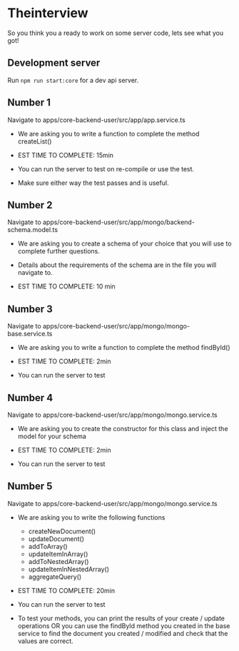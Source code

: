 # Theinterview

So you think you a ready to work on some server code, lets see what you got!

## Development server

Run `npm run start:core` for a dev api server.

## Number 1

Navigate to apps/core-backend-user/src/app/app.service.ts

- We are asking you to write a function to complete the method createList()

- EST TIME TO COMPLETE: 15min
- You can run the server to test on re-compile or use the test.
- Make sure either way the test passes and is useful.

## Number 2

Navigate to apps/core-backend-user/src/app/mongo/backend-schema.model.ts

- We are asking you to create a schema of your choice that you will use to complete further questions.
- Details about the requirements of the schema are in the file you will navigate to.

- EST TIME TO COMPLETE: 10 min

## Number 3

Navigate to apps/core-backend-user/src/app/mongo/mongo-base.service.ts

- We are asking you to write a function to complete the method findById()

- EST TIME TO COMPLETE: 2min
- You can run the server to test

## Number 4

Navigate to apps/core-backend-user/src/app/mongo/mongo.service.ts

- We are asking you to create the constructor for this class and inject the model for your schema

- EST TIME TO COMPLETE: 2min
- You can run the server to test

## Number 5

Navigate to apps/core-backend-user/src/app/mongo/mongo.service.ts

- We are asking you to write the following functions

  - createNewDocument()
  - updateDocument()
  - addToArray()
  - updateItemInArray()
  - addToNestedArray()
  - updateItemInNestedArray()
  - aggregateQuery()

- EST TIME TO COMPLETE: 20min
- You can run the server to test
- To test your methods, you can print the results of your create / update operations OR
  you can use the findById method you created in the base service to find the document
  you created / modified and check that the values are correct.
